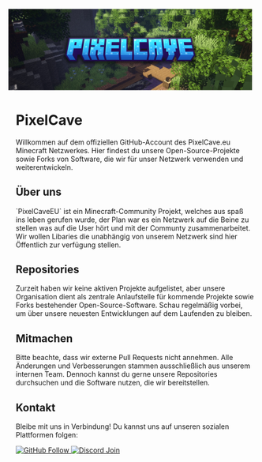 <img style="scale:0.980" src="../img/Socials_Banner_PixelCave.png">


<h1 style="padding-left: 20px;">PixelCave</h1>

<p style="padding-left: 20px;">
Willkommen auf dem offiziellen GitHub-Account des PixelCave.eu Minecraft Netzwerkes. Hier findest du unsere Open-Source-Projekte sowie Forks von Software, die wir für unser Netzwerk verwenden und weiterentwickeln.
</p>

<h2 style="padding-left: 20px;">Über uns</h2>

<p style="padding-left: 20px;">
`PixelCaveEU` ist ein Minecraft-Community Projekt, welches aus spaß ins leben gerufen wurde, der Plan war es ein Netzwerk auf die Beine zu stellen was auf die User hört und mit der Communty zusammenarbeitet. Wir wollen Libaries die unabhängig von unserem Netzwerk sind hier Öffentlich zur verfügung stellen.
</p>

<h2 style="padding-left: 20px;">Repositories</h2>

<p style="padding-left: 20px;">
Zurzeit haben wir keine aktiven Projekte aufgelistet, aber unsere Organisation dient als zentrale Anlaufstelle für kommende Projekte sowie Forks bestehender Open-Source-Software. Schau regelmäßig vorbei, um über unsere neuesten Entwicklungen auf dem Laufenden zu bleiben.
</p>

<h2 style="padding-left: 20px;">Mitmachen</h2>

<p style="padding-left: 20px;">
Bitte beachte, dass wir externe Pull Requests nicht annehmen. Alle Änderungen und Verbesserungen stammen ausschließlich aus unserem internen Team. Dennoch kannst du gerne unsere Repositories durchsuchen und die Software nutzen, die wir bereitstellen.
</p>

<h2 style="padding-left: 20px;">Kontakt</h2>

<p style="padding-left: 20px;">
Bleibe mit uns in Verbindung! Du kannst uns auf unseren sozialen Plattformen folgen:
</p>

<p style="padding-left: 20px;">
<a href="https://github.com/PixelCaveEU/" target="_blank">
    <img src="https://img.shields.io/badge/GitHub-Follow%20us-181717?style=for-the-badge&logo=github" alt="GitHub Follow">
</a>
<a href="https://discord.gg/Qncw6S3JT6" target="_blank">
    <img src="https://img.shields.io/badge/Discord-Join%20us-7289DA?style=for-the-badge&logo=discord" alt="Discord Join">
</a>
</p>


